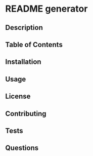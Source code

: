 # README generator

  ## Description

  
  ## Table of Contents

  
  ## Installation

  
  ## Usage

  
  ## License

  
  ## Contributing

  
  ## Tests
  

  ## Questions
  
  
